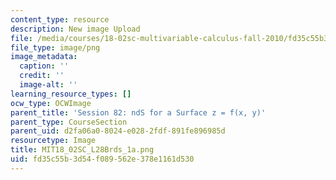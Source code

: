 ```yaml
---
content_type: resource
description: New image Upload
file: /media/courses/18-02sc-multivariable-calculus-fall-2010/fd35c55b3d54f089562e378e1161d530_MIT18_02SC_L28Brds_1a.png
file_type: image/png
image_metadata:
  caption: ''
  credit: ''
  image-alt: ''
learning_resource_types: []
ocw_type: OCWImage
parent_title: 'Session 82: ndS for a Surface z = f(x, y)'
parent_type: CourseSection
parent_uid: d2fa06a0-8024-e028-2fdf-891fe896985d
resourcetype: Image
title: MIT18_02SC_L28Brds_1a.png
uid: fd35c55b-3d54-f089-562e-378e1161d530
---
```

